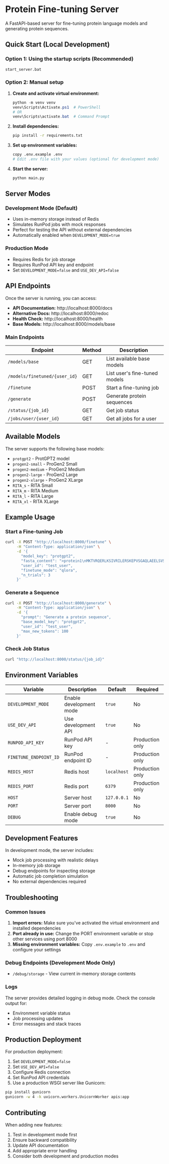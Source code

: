 # Protein Fine-tuning Server

A FastAPI-based server for fine-tuning protein language models and generating protein sequences.

## Quick Start (Local Development)

### Option 1: Using the startup scripts (Recommended)
```cmd
start_server.bat
```

### Option 2: Manual setup

1. **Create and activate virtual environment:**
   ```powershell
   python -m venv venv
   venv\Scripts\Activate.ps1  # PowerShell
   # OR
   venv\Scripts\activate.bat  # Command Prompt
   ```

2. **Install dependencies:**
   ```bash
   pip install -r requirements.txt
   ```

3. **Set up environment variables:**
   ```bash
   copy .env.example .env
   # Edit .env file with your values (optional for development mode)
   ```

4. **Start the server:**
   ```bash
   python main.py
   ```

## Server Modes

### Development Mode (Default)
- Uses in-memory storage instead of Redis
- Simulates RunPod jobs with mock responses
- Perfect for testing the API without external dependencies
- Automatically enabled when `DEVELOPMENT_MODE=true`

### Production Mode
- Requires Redis for job storage
- Requires RunPod API key and endpoint
- Set `DEVELOPMENT_MODE=false` and `USE_DEV_API=false`

## API Endpoints

Once the server is running, you can access:

- **API Documentation:** http://localhost:8000/docs
- **Alternative Docs:** http://localhost:8000/redoc
- **Health Check:** http://localhost:8000/health
- **Base Models:** http://localhost:8000/models/base

### Main Endpoints

| Endpoint | Method | Description |
|----------|--------|-------------|
| `/models/base` | GET | List available base models |
| `/models/finetuned/{user_id}` | GET | List user's fine-tuned models |
| `/finetune` | POST | Start a fine-tuning job |
| `/generate` | POST | Generate protein sequences |
| `/status/{job_id}` | GET | Get job status |
| `/jobs/user/{user_id}` | GET | Get all jobs for a user |

## Available Models

The server supports the following base models:

- `protgpt2` - ProtGPT2 model
- `progen2-small` - ProGen2 Small
- `progen2-medium` - ProGen2 Medium  
- `progen2-large` - ProGen2 Large
- `progen2-xlarge` - ProGen2 XLarge
- `RITA_s` - RITA Small
- `RITA_m` - RITA Medium
- `RITA_l` - RITA Large
- `RITA_xl` - RITA XLarge

## Example Usage

### Start a Fine-tuning Job

```bash
curl -X POST "http://localhost:8000/finetune" \
     -H "Content-Type: application/json" \
     -d '{
       "model_key": "protgpt2",
       "fasta_content": ">protein1\nMKTVRQERLKSIVRILERSKEPVSGAQLAEELSVSRQVIVQDIAYLRSLGYNIVATPRGYVLAGG",
       "user_id": "test_user",
       "finetune_mode": "qlora",
       "n_trials": 3
     }'
```

### Generate a Sequence

```bash
curl -X POST "http://localhost:8000/generate" \
     -H "Content-Type: application/json" \
     -d '{
       "prompt": "Generate a protein sequence",
       "base_model_key": "protgpt2",
       "user_id": "test_user",
       "max_new_tokens": 100
     }'
```

### Check Job Status

```bash
curl "http://localhost:8000/status/{job_id}"
```

## Environment Variables

| Variable | Description | Default | Required |
|----------|-------------|---------|----------|
| `DEVELOPMENT_MODE` | Enable development mode | `true` | No |
| `USE_DEV_API` | Use development API | `true` | No |
| `RUNPOD_API_KEY` | RunPod API key | - | Production only |
| `FINETUNE_ENDPOINT_ID` | RunPod endpoint ID | - | Production only |
| `REDIS_HOST` | Redis host | `localhost` | Production only |
| `REDIS_PORT` | Redis port | `6379` | Production only |
| `HOST` | Server host | `127.0.0.1` | No |
| `PORT` | Server port | `8000` | No |
| `DEBUG` | Enable debug mode | `true` | No |

## Development Features

In development mode, the server includes:

- Mock job processing with realistic delays
- In-memory job storage
- Debug endpoints for inspecting storage
- Automatic job completion simulation
- No external dependencies required

## Troubleshooting

### Common Issues

1. **Import errors:** Make sure you've activated the virtual environment and installed dependencies
2. **Port already in use:** Change the PORT environment variable or stop other services using port 8000
3. **Missing environment variables:** Copy `.env.example` to `.env` and configure your settings

### Debug Endpoints (Development Mode Only)

- `/debug/storage` - View current in-memory storage contents

### Logs

The server provides detailed logging in debug mode. Check the console output for:
- Environment variable status
- Job processing updates
- Error messages and stack traces

## Production Deployment

For production deployment:

1. Set `DEVELOPMENT_MODE=false`
2. Set `USE_DEV_API=false`
3. Configure Redis connection
4. Set RunPod API credentials
5. Use a production WSGI server like Gunicorn:

```bash
pip install gunicorn
gunicorn -w 4 -k uvicorn.workers.UvicornWorker apis:app
```

## Contributing

When adding new features:

1. Test in development mode first
2. Ensure backward compatibility
3. Update API documentation
4. Add appropriate error handling
5. Consider both development and production modes
